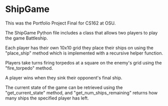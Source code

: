 # ShipGame

This was the Portfolio Project Final for CS162 at OSU.

The ShipGame Python file includes a class that allows two players to play the game Battleship.

Each player has their own 10x10 grid they place their ships on using the "place_ship" method which is implemented with a recursive helper function.

Players take turns firing torpedos at a square on the enemy's grid using the "fire_torpedo" method.

A player wins when they sink their opponent's final ship. 

The current state of the game can be retrieved using the "get_current_state" method, and "get_num_ships_remaining" returns how many ships the specified player has left.
